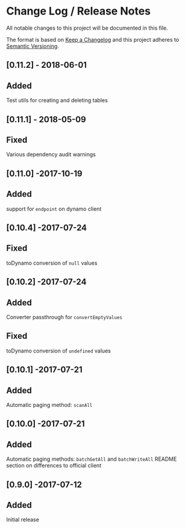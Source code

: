 # Change Log /  Release Notes
All notable changes to this project will be documented in this file.

The format is based on [Keep a Changelog](http://keepachangelog.com/)
and this project adheres to [Semantic Versioning](http://semver.org/).

## [0.11.2] - 2018-06-01
## Added
Test utils for creating and deleting tables

## [0.11.1] - 2018-05-09
## Fixed
Various dependency audit warnings

## [0.11.0] -2017-10-19
## Added
support for `endpoint` on dynamo client

## [0.10.4] -2017-07-24
## Fixed
toDynamo conversion of `null` values

## [0.10.2] -2017-07-24
## Added
Converter passthrough for `convertEmptyValues`
## Fixed
toDynamo conversion of `undefined` values

## [0.10.1] -2017-07-21
## Added
Automatic paging method: `scanAll`

## [0.10.0] -2017-07-21
## Added
Automatic paging methods: `batchGetAll` and `batchWriteAll`
README section on differences to official client

## [0.9.0] -2017-07-12
## Added
Initial release
